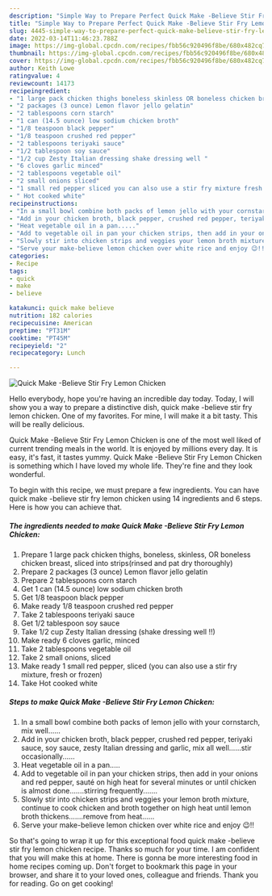 ```yaml
---
description: "Simple Way to Prepare Perfect Quick Make -Believe Stir Fry Lemon Chicken"
title: "Simple Way to Prepare Perfect Quick Make -Believe Stir Fry Lemon Chicken"
slug: 4445-simple-way-to-prepare-perfect-quick-make-believe-stir-fry-lemon-chicken
date: 2022-03-14T11:46:23.788Z
image: https://img-global.cpcdn.com/recipes/fbb56c920496f8be/680x482cq70/quick-make-believe-stir-fry-lemon-chicken-recipe-main-photo.jpg
thumbnail: https://img-global.cpcdn.com/recipes/fbb56c920496f8be/680x482cq70/quick-make-believe-stir-fry-lemon-chicken-recipe-main-photo.jpg
cover: https://img-global.cpcdn.com/recipes/fbb56c920496f8be/680x482cq70/quick-make-believe-stir-fry-lemon-chicken-recipe-main-photo.jpg
author: Keith Lowe
ratingvalue: 4
reviewcount: 14173
recipeingredient:
- "1 large pack chicken thighs boneless skinless OR boneless chicken breast sliced into stripsrinsed and pat dry thoroughly"
- "2 packages (3 ounce) Lemon flavor jello gelatin"
- "2 tablespoons corn starch"
- "1 can (14.5 ounce) low sodium chicken broth"
- "1/8 teaspoon black pepper"
- "1/8 teaspoon crushed red pepper"
- "2 tablespoons teriyaki sauce"
- "1/2 tablespoon soy sauce"
- "1/2 cup Zesty Italian dressing shake dressing well "
- "6 cloves garlic minced"
- "2 tablespoons vegetable oil"
- "2 small onions sliced"
- "1 small red pepper sliced you can also use a stir fry mixture fresh or frozen"
- " Hot cooked white"
recipeinstructions:
- "In a small bowl combine both packs of lemon jello with your cornstarch, mix well......"
- "Add in your chicken broth, black pepper, crushed red pepper, teriyaki sauce, soy sauce, zesty Italian dressing and garlic, mix all well......stir occasionally......"
- "Heat vegetable oil in a pan....."
- "Add to vegetable oil in pan your chicken strips, then add in your onions and red pepper, sauté on high heat for several minutes or until chicken is almost done.......stirring frequently......."
- "Slowly stir into chicken strips and veggies your lemon broth mixture, continue to cook chicken and broth together on high heat until lemon broth thickens.......remove from heat......"
- "Serve your make-believe lemon chicken over white rice and enjoy 😉!!"
categories:
- Recipe
tags:
- quick
- make
- believe

katakunci: quick make believe 
nutrition: 182 calories
recipecuisine: American
preptime: "PT31M"
cooktime: "PT45M"
recipeyield: "2"
recipecategory: Lunch

---
```



![Quick Make -Believe Stir Fry Lemon Chicken](https://img-global.cpcdn.com/recipes/fbb56c920496f8be/680x482cq70/quick-make-believe-stir-fry-lemon-chicken-recipe-main-photo.jpg)

Hello everybody, hope you're having an incredible day today. Today, I will show you a way to prepare a distinctive dish, quick make -believe stir fry lemon chicken. One of my favorites. For mine, I will make it a bit tasty. This will be really delicious.

Quick Make -Believe Stir Fry Lemon Chicken is one of the most well liked of current trending meals in the world. It is enjoyed by millions every day. It is easy, it's fast, it tastes yummy. Quick Make -Believe Stir Fry Lemon Chicken is something which I have loved my whole life. They're fine and they look wonderful.




To begin with this recipe, we must prepare a few ingredients. You can have quick make -believe stir fry lemon chicken using 14 ingredients and 6 steps. Here is how you can achieve that.

<!--inarticleads1-->

##### The ingredients needed to make Quick Make -Believe Stir Fry Lemon Chicken:

1. Prepare 1 large pack chicken thighs, boneless, skinless, OR boneless chicken breast, sliced into strips(rinsed and pat dry thoroughly)
1. Prepare 2 packages (3 ounce) Lemon flavor jello gelatin
1. Prepare 2 tablespoons corn starch
1. Get 1 can (14.5 ounce) low sodium chicken broth
1. Get 1/8 teaspoon black pepper
1. Make ready 1/8 teaspoon crushed red pepper
1. Take 2 tablespoons teriyaki sauce
1. Get 1/2 tablespoon soy sauce
1. Take 1/2 cup Zesty Italian dressing (shake dressing well !!)
1. Make ready 6 cloves garlic, minced
1. Take 2 tablespoons vegetable oil
1. Take 2 small onions, sliced
1. Make ready 1 small red pepper, sliced (you can also use a stir fry mixture, fresh or frozen)
1. Take  Hot cooked white




<!--inarticleads2-->

##### Steps to make Quick Make -Believe Stir Fry Lemon Chicken:

1. In a small bowl combine both packs of lemon jello with your cornstarch, mix well......
1. Add in your chicken broth, black pepper, crushed red pepper, teriyaki sauce, soy sauce, zesty Italian dressing and garlic, mix all well......stir occasionally......
1. Heat vegetable oil in a pan.....
1. Add to vegetable oil in pan your chicken strips, then add in your onions and red pepper, sauté on high heat for several minutes or until chicken is almost done.......stirring frequently.......
1. Slowly stir into chicken strips and veggies your lemon broth mixture, continue to cook chicken and broth together on high heat until lemon broth thickens.......remove from heat......
1. Serve your make-believe lemon chicken over white rice and enjoy 😉!!




So that's going to wrap it up for this exceptional food quick make -believe stir fry lemon chicken recipe. Thanks so much for your time. I am confident that you will make this at home. There is gonna be more interesting food in home recipes coming up. Don't forget to bookmark this page in your browser, and share it to your loved ones, colleague and friends. Thank you for reading. Go on get cooking!
